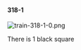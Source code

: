 #### 318-1
![train-318-1-0.png](https://github.com/lil-lab/nlvr/raw/master/nlvr/train/images/79/train-318-1-0.png "train-318-1-0.png")

There is 1 black square